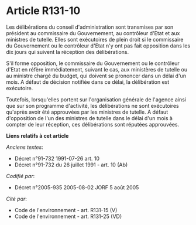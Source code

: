 # Article R131-10

Les délibérations du conseil d'administration sont transmises par son président au commissaire du Gouvernement, au contrôleur
d'Etat et aux ministres de tutelle. Elles sont exécutoires de plein droit si le commissaire du Gouvernement ou le contrôleur
d'Etat n'y ont pas fait opposition dans les dix jours qui suivent la réception des délibérations.

S'il forme opposition, le commissaire du Gouvernement ou le contrôleur d'Etat en réfère immédiatement, suivant le cas, aux
ministères de tutelle ou au ministre chargé du budget, qui doivent se prononcer dans un délai d'un mois. A défaut de décision
notifiée dans ce délai, la délibération est exécutoire.

Toutefois, lorsqu'elles portent sur l'organisation générale de l'agence ainsi que sur son programme d'activité, les
délibérations ne sont exécutoires qu'après avoir été approuvées par les ministres de tutelle. A défaut d'opposition de l'un
des ministres de tutelle dans le délai d'un mois à compter de leur réception, ces délibérations sont réputées approuvées.

**Liens relatifs à cet article**

_Anciens textes_:

  - Décret n°91-732 1991-07-26 art. 10
  - Décret n°91-732 du 26 juillet 1991 - art. 10 (Ab)

_Codifié par_:

  - Décret n°2005-935 2005-08-02 JORF 5 août 2005

_Cité par_:

  - Code de l'environnement - art. R131-15 (V)
  - Code de l'environnement - art. R131-25 (VD)
